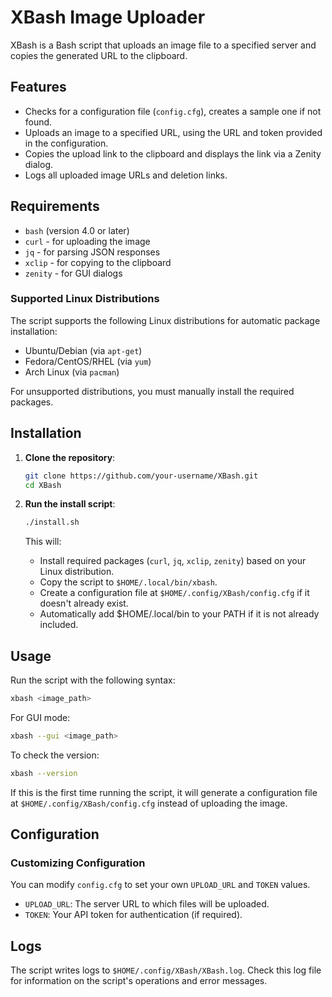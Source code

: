 # XBash Image Uploader

XBash is a Bash script that uploads an image file to a specified server and copies the generated URL to the clipboard.

## Features

- Checks for a configuration file (`config.cfg`), creates a sample one if not found.
- Uploads an image to a specified URL, using the URL and token provided in the configuration.
- Copies the upload link to the clipboard and displays the link via a Zenity dialog.
- Logs all uploaded image URLs and deletion links.

## Requirements

- `bash` (version 4.0 or later)
- `curl` - for uploading the image
- `jq` - for parsing JSON responses
- `xclip` - for copying to the clipboard
- `zenity` - for GUI dialogs

### Supported Linux Distributions

The script supports the following Linux distributions for automatic package installation:

- Ubuntu/Debian (via `apt-get`)
- Fedora/CentOS/RHEL (via `yum`)
- Arch Linux (via `pacman`)

For unsupported distributions, you must manually install the required packages.

## Installation

1. **Clone the repository**:

   ```bash
   git clone https://github.com/your-username/XBash.git
   cd XBash
   ```

2. **Run the install script**:

   ```bash
   ./install.sh
   ```

   This will:
   - Install required packages (`curl`, `jq`, `xclip`, `zenity`) based on your Linux distribution.
   - Copy the script to `$HOME/.local/bin/xbash`.
   - Create a configuration file at `$HOME/.config/XBash/config.cfg` if it doesn't already exist.
   - Automatically add $HOME/.local/bin to your PATH if it is not already included.

## Usage

Run the script with the following syntax:

```bash
xbash <image_path>
```

For GUI mode:

```bash
xbash --gui <image_path>
```

To check the version:

```bash
xbash --version
```

If this is the first time running the script, it will generate a configuration file at `$HOME/.config/XBash/config.cfg` instead of uploading the image.

## Configuration

### Customizing Configuration

You can modify `config.cfg` to set your own `UPLOAD_URL` and `TOKEN` values.

- `UPLOAD_URL`: The server URL to which files will be uploaded.
- `TOKEN`: Your API token for authentication (if required).

## Logs

The script writes logs to `$HOME/.config/XBash/XBash.log`. Check this log file for information on the script's operations and error messages.
